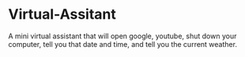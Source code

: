 # Virtual-Assitant

A mini virtual assistant that will open google, youtube, shut down your computer, tell you that date and time, and tell you the current weather.

